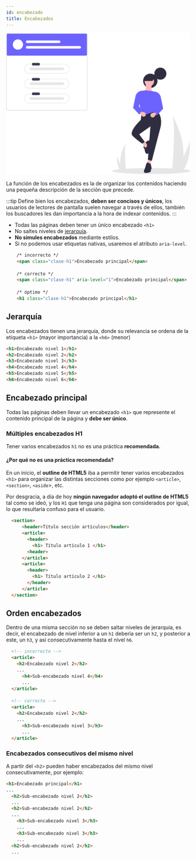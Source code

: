 ```yaml
---
id: encabezado
title: Encabezados
---
```


![img](/img/encabezado.svg)

La función de los encabezados es la de organizar los contenidos haciendo una pequeña descripción de la sección que precede.

:::tip
Define bien los encabezados, **deben ser concisos y únicos**, los usuarios de lectores de pantalla suelen navegar a través de ellos, también los buscadores les dan importancia a la hora de indexar contenidos.
:::

- Todas las páginas deben tener un único encabezado `<h1>`
- No saltes niveles de [jerarquía](#jerarquía). 
- **No simules encabezados** mediante estilos.
- Si no podemos usar etiquetas nativas, usaremos el atributo `aria-level`.
```html
    /* incorrecto */
    <span class="clase-h1">Encabezado principal</span>
    
    /* correcto */
    <span class="clase-h1" aria-level="1">Encabezado principal</span>

    /* óptimo */
    <h1 class="clase-h1">Encabezado principal</h1>
```

## Jerarquía

Los encabezados tienen una jerarquía, donde su relevancia se ordena de la etiqueta `<h1>` (mayor importancia) a la `<h6>` (menor)

```html
<h1>Encabezado nivel 1</h1>
<h2>Encabezado nivel 2</h2>
<h3>Encabezado nivel 3</h3>
<h4>Encabezado nivel 4</h4>
<h5>Encabezado nivel 5</h5>
<h6>Encabezado nivel 6</h6>
```

## Encabezado principal

Todas las páginas deben llevar un encabezado `<h1>` que represente el contenido principal de la página y **debe ser único**.

### Múltiples encabezados H1

Tener varios encabezados `h1` no es una práctica **recomendada.**

#### ¿Por qué no es una práctica recomendada?


En un inicio, el **outline de HTML5** iba a permitir tener varios encabezados `<h1>` para organizar las distintas secciones como por ejemplo `<article>`, `<section>`, `<aside`>, etc.

Por desgracia, a día de hoy **ningún navegador adoptó el outline de HTML5** tal como se ideó, y los `H1` que tenga una página son considerados por igual, lo que resultaría confuso para el usuario.


```html
  <section>
      <header>Título sección artículos</header>
      <article>
        <header>
          <h1> Título artículo 1 </h1>
        <header>
      </article>
      <article>
        <header>
          <h1> Título artículo 2 </h1>
        </header>
      </article>
  </section>
```

## Orden encabezados

Dentro de una misma sección no se deben saltar niveles de jerarquía, es decir, el encabezado de nivel inferior a un `h1` debería ser un `h2`, y posterior a este, un `h3`, y así consecutivamente hasta el nivel `h6`.

```html
  <!-- incorrecto -->
  <article>
    <h2>Encabezado nivel 2</h2>
    ...
      <h4>Sub-encabezado nivel 4</h4>
      ...
  </article>

  <!-- correcto -->
  <article>
    <h2>Encabezado nivel 2</h2>
    ...
      <h3>Sub-encabezado nivel 3</h3>
      ...
  </article>
```

### Encabezados consecutivos del mismo nivel

A partir del `<h2>` pueden haber encabezados del mismo nivel consecutivamente, por ejemplo:

```html
<h1>Encabezado principal</h1>
...
  <h2>Sub-encabezado nivel 2</h2>
  ...
  <h2>Sub-encabezado nivel 2</h2>
  ...
    <h3>Sub-encabezado nivel 3</h3>
    ...
    <h3>Sub-encabezado nivel 3</h3>
    ...
  <h2>Sub-encabezado nivel 2</h2>
  ...



